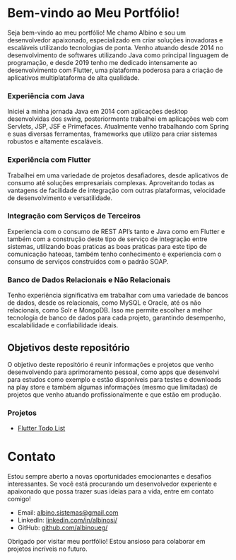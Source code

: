 # Bem-vindo ao Meu Portfólio!

Seja bem-vindo ao meu portfólio! Me chamo Albino e sou um desenvolvedor apaixonado, especializado em criar soluções inovadoras e escaláveis utilizando tecnologias de ponta. Venho atuando desde 2014 no desenvolvimento de softwares utilizando Java como principal linguagem de programação, e desde 2019 tenho me dedicado intensamente ao desenvolvimento com Flutter, uma plataforma poderosa para a criação de aplicativos multiplataforma de alta qualidade.

### Experiência com Java

Iniciei a minha jornada Java em 2014 com aplicações desktop desenvolvidas dos swing, posteriormente trabalhei em aplicações web com Servlets, JSP, JSF e Primefaces. Atualmente venho trabalhando com Spring e suas diversas ferramentas, frameworks que utilizo para criar sistemas robustos e altamente escaláveis.

### Experiência com Flutter

Trabalhei em uma variedade de projetos desafiadores, desde aplicativos de consumo até soluções empresariais complexas. Aproveitando todas as vantagens de facilidade de integração com outras plataformas, velocidade de desenvolvimento e versatilidade.

### Integração com Serviços de Terceiros

Experiencia com o consumo de REST API’s tanto e Java como em Flutter e também com a construção deste tipo de serviço de integração entre sistemas, utilizando boas praticas as boas praticas para este tipo de comunicação hateoas, também tenho conhecimento e experiencia com o consumo de serviços construídos com o padrão SOAP.

### Banco de Dados Relacionais e Não Relacionais

Tenho experiência significativa em trabalhar com uma variedade de bancos de dados, desde os relacionais, como MySQL e Oracle, até os não relacionais, como Solr e MongoDB. Isso me permite escolher a melhor tecnologia de banco de dados para cada projeto, garantindo desempenho, escalabilidade e confiabilidade ideais.

## Objetivos deste repositório
O objetivo deste repositório é reunir informações e projetos que venho desenvolvendo para aprimoramento pessoal, como apps que desenvolvi para estudos como exemplo e estão disponíveis para testes e downloads na play store e também algumas informações (mesmo que limitadas) de projetos que venho atuando profissionalmente e que estão em produção. 

### Projetos

- [Flutter Todo List](https://github.com/albinoueg/portfolio/tree/main/flutter/todo_list)


# Contato

Estou sempre aberto a novas oportunidades emocionantes e desafios interessantes. Se você está procurando um desenvolvedor experiente e apaixonado que possa trazer suas ideias para a vida, entre em contato comigo!

- Email: albino.sistemas@gmail.com
- LinkedIn: [linkedin.com/in/albinosi/](https://www.linkedin.com/in/albinosi/)
- GitHub: [github.com/albinoueg/](https://github.com/albinoueg/)

Obrigado por visitar meu portfólio! Estou ansioso para colaborar em projetos incríveis no futuro.